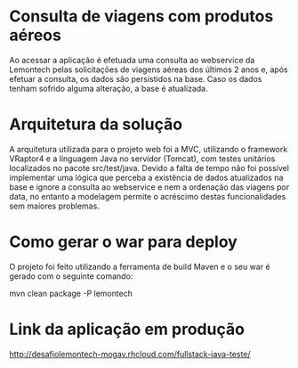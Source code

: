 # Consulta de viagens com produtos aéreos

Ao acessar a aplicação é efetuada uma consulta ao webservice da Lemontech pelas solicitações de viagens aéreas dos últimos 2 anos e, após efetuar a consulta, os dados são persistidos na base. Caso os dados tenham sofrido alguma alteração, a base é atualizada.


# Arquitetura da solução

A arquitetura utilizada para o projeto web foi a MVC, utilizando o  framework VRaptor4 e a linguagem Java no servidor (Tomcat), com testes unitários localizados no pacote src/test/java. Devido a falta de tempo não foi possível implementar uma lógica que perceba a existência de dados atualizados na base e ignore a consulta ao webservice e nem a ordenação das viagens por data, no entanto a modelagem permite o acréscimo destas funcionalidades sem maiores problemas.


# Como gerar o war para deploy

O projeto foi feito utilizando a ferramenta de build Maven e o seu war é gerado com o seguinte comando:

mvn clean package -P lemontech


# Link da aplicação em produção

http://desafiolemontech-mogav.rhcloud.com/fullstack-java-teste/